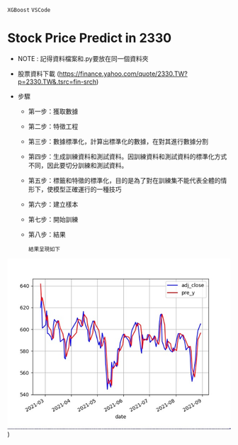 `XGBoost`  `VSCode` 
# Stock Price Predict in 2330  
* NOTE : 記得資料檔案和.py要放在同一個資料夾

* 股票資料下載 (https://finance.yahoo.com/quote/2330.TW?p=2330.TW&.tsrc=fin-srch)
* 步驟
  * 第一步：獲取數據
  * 第二步：特徵工程
  * 第三步：數據標準化，計算出標準化的數據，在對其進行數據分割
  * 第四步：生成訓練資料和測試資料。因訓練資料和測試資料的標準化方式不同，因此要切分訓練和測試資料。
  * 第五步：標籤和特徵的標準化，目的是為了對在訓練集不能代表全體的情形下，使模型正確運行的一種技巧
  * 第六步：建立樣本
  * 第七步：開始訓練
  * 第八步：結果

    ```
    結果呈現如下
    ``` 
![image](https://github.com/noopy523/XGBoost-in-StockPricePredict2330/blob/main/result.jpg))

